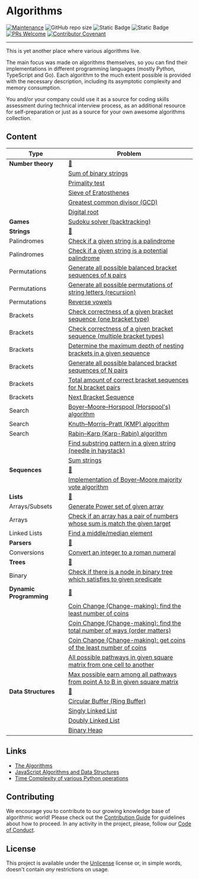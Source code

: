 # Algorithms

[![Maintenance](https://img.shields.io/maintenance/yes/2025.svg?style=flat)]()
![GitHub repo size](https://img.shields.io/github/repo-size/zhibirc/algorithms?style=flat&color=008080)
![Static Badge](https://img.shields.io/badge/algorithms-42-f0e68c)
![Static Badge](https://img.shields.io/badge/data_structures-3-f0e68c)
[![PRs Welcome](https://img.shields.io/badge/PRs-welcome-blue.svg?style=flat)]()
[![Contributor Covenant](https://img.shields.io/badge/Contributor%20Covenant-2.1-4baaaa.svg)](CODE_OF_CONDUCT.md)

---

This is yet another place where various algorithms live.

The main focus was made on algorithms themselves, so you can find their implementations in different programming languages (mostly Python, TypeScript and Go). Each algorithm to the much extent possible is provided with the necessary description, including its asymptotic complexity and memory consumption.

You and/or your company could use it as a source for coding skills assessment during technical interview process, as an additional resource for self-preparation or just as a source for your own awesome algorithms collection.

## Content

| Type                  | Problem                                                                                                                           |
|-----------------------|-----------------------------------------------------------------------------------------------------------------------------------|
|**Number theory**      |[🔗](./number-theory/)                                                                                                             |
|                       |[Sum of binary strings](./number-theory/binary-sum/)                                                                               |
|                       |[Primality test](./number-theory/primality-test/)                                                                                  |
|                       |[Sieve of Eratosthenes](./number-theory/sieve-eratosthenes/)                                                                       |
|                       |[Greatest common divisor (GCD)](./number-theory/gcd/)                                                                              |
|                       |[Digital root](./number-theory/digital-root/)                                                                                      |
|**Games**              |[Sudoku solver (backtracking)](./games/sudoku-solver.py)                                                                           |
|**Strings**            |[🔗](./strings/)                                                                                                                   |
|Palindromes            |[Check if a given string is a palindrome](./strings/palindromes/is-palindrome/)                                                    |
|Palindromes            |[Check if a given string is a potential palindrome](./strings/palindromes/is-potential-palindrome/)                                |
|Permutations           |[Generate all possible balanced bracket sequences of `N` pairs](./strings/permutations/balanced-bracket-sequences.py)              |
|Permutations           |[Generate all possible permutations of string letters (recursion)](./strings/permutations/generate-all-recursive.ts)               |
|Permutations           |[Reverse vowels](./strings/permutations/reverse-vowels/)                                                                           |
|Brackets               |[Check correctness of a given bracket sequence (one bracket type)](./strings/brackets/is-correct-onetype-bracket-sequence/)        |
|Brackets               |[Check correctness of a given bracket sequence (multiple bracket types)](./strings/brackets/is-correct-multitype-bracket-sequence/)|
|Brackets               |[Determine the maximum depth of nesting brackets in a given sequence](./strings/brackets/nesting-brackets-depth/)                  |
|Brackets               |[Generate all possible balanced bracket sequences of N pairs](./strings/brackets/generate-bracket-sequences-recursion/)            |
|Brackets               |[Total amount of correct bracket sequences for N bracket pairs](./strings/brackets/bracket-sequence-total-amount/)                 |
|Brackets               |[Next Bracket Sequence](./strings/brackets/next-bracket-sequence/)                                                                 |
|Search                 |[Boyer–Moore–Horspool (Horspool's) algorithm](./strings/search/boyer-moore-horspool/)                                              |
|Search                 |[Knuth–Morris–Pratt (KMP) algorithm](./strings/search/knuth-morris-pratt/)                                                         |
|Search                 |[Rabin–Karp (Karp-Rabin) algorithm](./strings/search/rabin-karp/)                                                                  |
|                       |[Find substring pattern in a given string (needle in haystack)](./strings/find-needle-haystack.py)                                 |
|                       |[Sum strings](./strings/sum-strings/)                                                                                              |
|**Sequences**          |[🔗](./sequences/)                                                                                                                 |
|                       |[Implementation of Boyer–Moore majority vote algorithm](./sequences/boyer-moore-majority-vote.go)                                  |
|**Lists**              |[🔗](./lists/)                                                                                                                     |
|Arrays/Subsets         |[Generate Power set of given array](./lists/arrays/subsets/power-set/)                                                             |
|Arrays                 |[Check if an array has a pair of numbers whose sum is match the given target](./lists/arrays/has-pair-sum-equal-n.js)              |
|Linked Lists           |[Find a middle/median element](./lists/linked-lists/find-median-element.js)                                                        |
|**Parsers**            |[🔗](./parsers/)                                                                                                                   |
|Conversions            |[Convert an integer to a roman numeral](./parsers/conversions/integer-to-roman.ts)                                                 |
|**Trees**              |[🔗](./trees/)                                                                                                                     |
|Binary                 |[Check if there is a node in binary tree which satisfies to given predicate](./trees/binary/search.py)                             |
|**Dynamic Programming**|[🔗](./dynamic-programming/)                                                                                                       |
|                       |[Coin Change (Change-making): find the least number of coins](./dynamic-programming/coin-change-least-number/)                     |
|                       |[Coin Change (Change-making): find the total number of ways (order matters)](./dynamic-programming/coin-change-total-number/)      |
|                       |[Coin Change (Change-making): get coins of the least number of coins](./dynamic-programming/coin-change-least-coins/)              |
|                       |[All possible pathways in given square matrix from one cell to another](./dynamic-programming/magic-square-all-paths/)             |
|                       |[Max possible earn among all pathways from point A to B in given square matrix](./dynamic-programming/magic-square-max-earn/)      |
|**Data Structures**    |[🔗](./data-structures/)                                                                                                           |
|                       |[Circular Buffer (Ring Buffer)](./data-structures/circular-buffer/)                                                                |
|                       |[Singly Linked List](./data-structures/singly-linked-list/)                                                                        |
|                       |[Doubly Linked List](./data-structures/doubly-linked-list/)                                                                        |
|                       |[Binary Heap](./data-structures/binary-heap/)                                                                                      |

## Links

- [The Algorithms](https://the-algorithms.com)
- [JavaScript Algorithms and Data Structures](https://github.com/trekhleb/javascript-algorithms)
- [Time Complexity of various Python operations](https://wiki.python.org/moin/TimeComplexity)

## Contributing

We encourage you to contribute to our growing knowledge base of algorithmic world! Please check out the [Contribution Guide](./CONTRIBUTING.md) for guidelines about how to proceed. In any activity in the project, please, follow our [Code of Conduct](./CODE_OF_CONDUCT.md).

## License

This project is available under the [Unlicense](./UNLICENSE.txt) license or, in simple words, doesn't contain *any* restrictions on usage.
